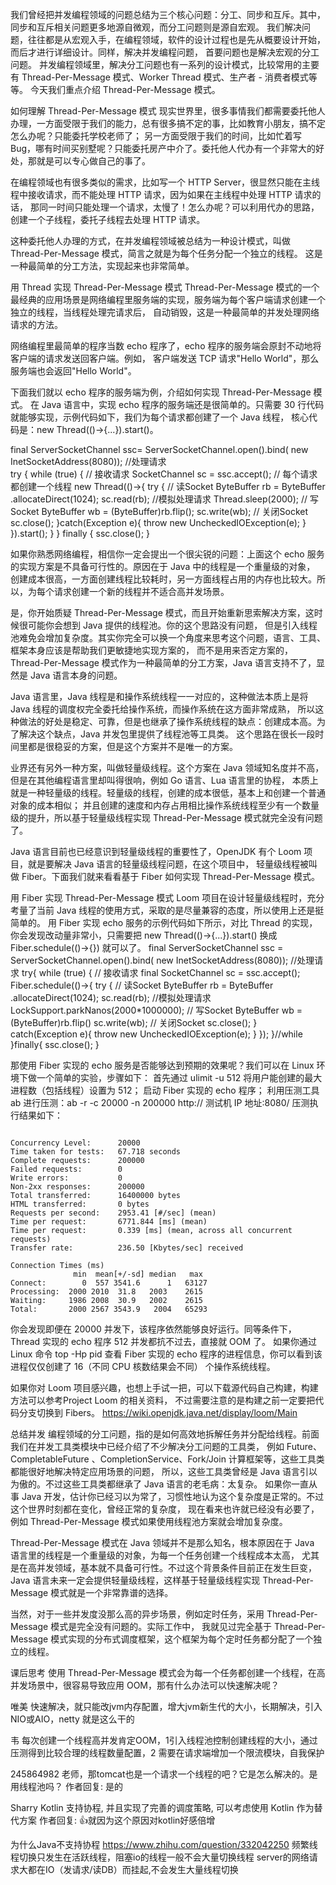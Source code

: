 我们曾经把并发编程领域的问题总结为三个核心问题：分工、同步和互斥。其中，同步和互斥相关问题更多地源自微观，而分工问题则是源自宏观。
我们解决问题，往往都是从宏观入手，在编程领域，软件的设计过程也是先从概要设计开始，而后才进行详细设计。同样，解决并发编程问题，
首要问题也是解决宏观的分工问题。
并发编程领域里，解决分工问题也有一系列的设计模式，比较常用的主要有 Thread-Per-Message 模式、Worker Thread 模式、生产者 - 消费者模式等等。
今天我们重点介绍 Thread-Per-Message 模式。

如何理解 Thread-Per-Message 模式
现实世界里，很多事情我们都需要委托他人办理，一方面受限于我们的能力，总有很多搞不定的事，比如教育小朋友，搞不定怎么办呢？只能委托学校老师了；
另一方面受限于我们的时间，比如忙着写 Bug，哪有时间买别墅呢？只能委托房产中介了。委托他人代办有一个非常大的好处，那就是可以专心做自己的事了。

在编程领域也有很多类似的需求，比如写一个 HTTP Server，很显然只能在主线程中接收请求，而不能处理 HTTP 请求，因为如果在主线程中处理 HTTP 请求的话，
那同一时间只能处理一个请求，太慢了！怎么办呢？可以利用代办的思路，创建一个子线程，委托子线程去处理 HTTP 请求。

这种委托他人办理的方式，在并发编程领域被总结为一种设计模式，叫做 Thread-Per-Message 模式，简言之就是为每个任务分配一个独立的线程。
这是一种最简单的分工方法，实现起来也非常简单。

用 Thread 实现 Thread-Per-Message 模式
Thread-Per-Message 模式的一个最经典的应用场景是网络编程里服务端的实现，服务端为每个客户端请求创建一个独立的线程，当线程处理完请求后，
自动销毁，这是一种最简单的并发处理网络请求的方法。

网络编程里最简单的程序当数 echo 程序了，echo 程序的服务端会原封不动地将客户端的请求发送回客户端。例如，
客户端发送 TCP 请求"Hello World"，那么服务端也会返回"Hello World"。

下面我们就以 echo 程序的服务端为例，介绍如何实现 Thread-Per-Message 模式。
在 Java 语言中，实现 echo 程序的服务端还是很简单的。只需要 30 行代码就能够实现，示例代码如下，我们为每个请求都创建了一个 Java 线程，
核心代码是：new Thread(()->{...}).start()。


final ServerSocketChannel  ssc= 
  ServerSocketChannel.open().bind(
    new InetSocketAddress(8080));
//处理请求    
try {
  while (true) {
    // 接收请求
    SocketChannel sc = ssc.accept();
    // 每个请求都创建一个线程
    new Thread(()->{
      try {
        // 读Socket
        ByteBuffer rb = ByteBuffer
          .allocateDirect(1024);
        sc.read(rb);
        //模拟处理请求
        Thread.sleep(2000);
        // 写Socket
        ByteBuffer wb = 
          (ByteBuffer)rb.flip();
        sc.write(wb);
        // 关闭Socket
        sc.close();
      }catch(Exception e){
        throw new UncheckedIOException(e);
      }
    }).start();
  }
} finally {
  ssc.close();
}   

如果你熟悉网络编程，相信你一定会提出一个很尖锐的问题：上面这个 echo 服务的实现方案是不具备可行性的。原因在于 Java 中的线程是一个重量级的对象，
创建成本很高，一方面创建线程比较耗时，另一方面线程占用的内存也比较大。所以，为每个请求创建一个新的线程并不适合高并发场景。

是，你开始质疑 Thread-Per-Message 模式，而且开始重新思索解决方案，这时候很可能你会想到 Java 提供的线程池。你的这个思路没有问题，
但是引入线程池难免会增加复杂度。其实你完全可以换一个角度来思考这个问题，语言、工具、框架本身应该是帮助我们更敏捷地实现方案的，
而不是用来否定方案的，Thread-Per-Message 模式作为一种最简单的分工方案，Java 语言支持不了，显然是 Java 语言本身的问题。

Java 语言里，Java 线程是和操作系统线程一一对应的，这种做法本质上是将 Java 线程的调度权完全委托给操作系统，而操作系统在这方面非常成熟，
所以这种做法的好处是稳定、可靠，但是也继承了操作系统线程的缺点：创建成本高。为了解决这个缺点，Java 并发包里提供了线程池等工具类。
这个思路在很长一段时间里都是很稳妥的方案，但是这个方案并不是唯一的方案。

业界还有另外一种方案，叫做轻量级线程。这个方案在 Java 领域知名度并不高，但是在其他编程语言里却叫得很响，例如 Go 语言、Lua 语言里的协程，
本质上就是一种轻量级的线程。轻量级的线程，创建的成本很低，基本上和创建一个普通对象的成本相似；
并且创建的速度和内存占用相比操作系统线程至少有一个数量级的提升，所以基于轻量级线程实现 Thread-Per-Message 模式就完全没有问题了。

Java 语言目前也已经意识到轻量级线程的重要性了，OpenJDK 有个 Loom 项目，就是要解决 Java 语言的轻量级线程问题，在这个项目中，
轻量级线程被叫做 Fiber。下面我们就来看看基于 Fiber 如何实现 Thread-Per-Message 模式。

用 Fiber 实现 Thread-Per-Message 模式
Loom 项目在设计轻量级线程时，充分考量了当前 Java 线程的使用方式，采取的是尽量兼容的态度，所以使用上还是挺简单的。
用 Fiber 实现 echo 服务的示例代码如下所示，对比 Thread 的实现，你会发现改动量非常小，只需要把 new Thread(()->{...}).start() 
换成 Fiber.schedule(()->{}) 就可以了。
final ServerSocketChannel ssc = 
  ServerSocketChannel.open().bind(
    new InetSocketAddress(8080));
//处理请求
try{
  while (true) {
    // 接收请求
    final SocketChannel sc = 
      ssc.accept();
    Fiber.schedule(()->{
      try {
        // 读Socket
        ByteBuffer rb = ByteBuffer
          .allocateDirect(1024);
        sc.read(rb);
        //模拟处理请求
        LockSupport.parkNanos(2000*1000000);
        // 写Socket
        ByteBuffer wb = 
          (ByteBuffer)rb.flip()
        sc.write(wb);
        // 关闭Socket
        sc.close();
      } catch(Exception e){
        throw new UncheckedIOException(e);
      }
    });
  }//while
}finally{
  ssc.close();
}

那使用 Fiber 实现的 echo 服务是否能够达到预期的效果呢？我们可以在 Linux 环境下做一个简单的实验，步骤如下：
首先通过 ulimit -u 512 将用户能创建的最大进程数（包括线程）设置为 512；
启动 Fiber 实现的 echo 程序；
利用压测工具 ab 进行压测：ab -r -c 20000 -n 200000  http:// 测试机 IP 地址:8080/
压测执行结果如下：
```

Concurrency Level:      20000
Time taken for tests:   67.718 seconds
Complete requests:      200000
Failed requests:        0
Write errors:           0
Non-2xx responses:      200000
Total transferred:      16400000 bytes
HTML transferred:       0 bytes
Requests per second:    2953.41 [#/sec] (mean)
Time per request:       6771.844 [ms] (mean)
Time per request:       0.339 [ms] (mean, across all concurrent requests)
Transfer rate:          236.50 [Kbytes/sec] received

Connection Times (ms)
              min  mean[+/-sd] median   max
Connect:        0  557 3541.6      1   63127
Processing:  2000 2010  31.8   2003    2615
Waiting:     1986 2008  30.9   2002    2615
Total:       2000 2567 3543.9   2004   65293
```

你会发现即便在 20000 并发下，该程序依然能够良好运行。同等条件下，Thread 实现的 echo 程序 512 并发都抗不过去，直接就 OOM 了。
如果你通过 Linux 命令 top -Hp pid 查看 Fiber 实现的 echo 程序的进程信息，你可以看到该进程仅仅创建了 16（不同 CPU 核数结果会不同）
 个操作系统线程。
 
 如果你对 Loom 项目感兴趣，也想上手试一把，可以下载源代码自己构建，构建方法可以参考Project Loom 的相关资料，
 不过需要注意的是构建之前一定要把代码分支切换到 Fibers。
 https://wiki.openjdk.java.net/display/loom/Main
 
 总结并发
 编程领域的分工问题，指的是如何高效地拆解任务并分配给线程。前面我们在并发工具类模块中已经介绍了不少解决分工问题的工具类，
 例如 Future、CompletableFuture 、CompletionService、Fork/Join 计算框架等，这些工具类都能很好地解决特定应用场景的问题，
 所以，这些工具类曾经是 Java 语言引以为傲的。不过这些工具类都继承了 Java 语言的老毛病：太复杂。
 如果你一直从事 Java 开发，估计你已经习以为常了，习惯性地认为这个复杂度是正常的。不过这个世界时刻都在变化，曾经正常的复杂度，
 现在看来也许就已经没有必要了，例如 Thread-Per-Message 模式如果使用线程池方案就会增加复杂度。
 
 Thread-Per-Message 模式在 Java 领域并不是那么知名，根本原因在于 Java 语言里的线程是一个重量级的对象，为每一个任务创建一个线程成本太高，
 尤其是在高并发领域，基本就不具备可行性。不过这个背景条件目前正在发生巨变，Java 语言未来一定会提供轻量级线程，这样基于轻量级线程实现 
 Thread-Per-Message 模式就是一个非常靠谱的选择。
 
 当然，对于一些并发度没那么高的异步场景，例如定时任务，采用 Thread-Per-Message 模式是完全没有问题的。实际工作中，
 我就见过完全基于 Thread-Per-Message 模式实现的分布式调度框架，这个框架为每个定时任务都分配了一个独立的线程。
 
 课后思考
 使用 Thread-Per-Message 模式会为每一个任务都创建一个线程，在高并发场景中，很容易导致应用 OOM，那有什么办法可以快速解决呢？
 
 唯美
 快速解决，就只能改jvm内存配置，增大jvm新生代的大小，长期解决，引入NIO或AIO，netty 就是这么干的
 
 韦
 每次创建一个线程高并发肯定OOM，1引入线程池控制创建线程的大小，通过压测得到比较合理的线程数量配置，2 需要在请求端增加一个限流模块，自我保护
 
 245864982
 老师，那tomcat也是一个请求一个线程的吧？它是怎么解决的。是用线程池吗？
 作者回复: 是的
 
 Sharry
 Kotlin 支持协程, 并且实现了完善的调度策略, 可以考虑使用 Kotlin 作为替代方案
 作者回复: 👍就因为这个原因对kotlin好感倍增
 
 为什么Java不支持协程
 https://www.zhihu.com/question/332042250
 频繁线程切换只发生在活跃线程，阻塞io的线程一般不会大量切换线程
 server的网络请求大都在IO（发请求/读DB）而挂起,不会发生大量线程切换